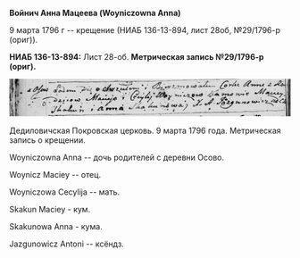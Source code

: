 **Войнич Анна Мацеева (Woyniczowna Anna)**

9 марта 1796 г -- крещение (НИАБ 136-13-894, лист 28об, №29/1796-р
(ориг)).

**НИАБ 136-13-894:** Лист 28-об. **Метрическая запись №29/1796-р
(ориг).**

![](./media/0758670cddd90c5e6223b23d8430d2f3ed0883a9.png)

Дедиловичская Покровская церковь. 9 марта 1796 года. Метрическая запись
о крещении.

Woyniczowna Anna -- дочь родителей с деревни Осовo.

Woynicz Maciey -- отец.

Woyniczowa Cecylija -- мать.

Skakun Maciey - кум.

Skakunowa Anna - кума.

Jazgunowicz Antoni -- ксёндз.
